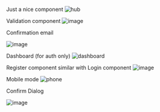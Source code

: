 
Just a nice component
![hub](https://github.com/user-attachments/assets/9d97d324-7c59-4059-b646-c5ef67630bb9)



Validation component
![image](https://github.com/florentrot/full-stack-app/assets/99581506/7e6682c8-db8b-4521-8917-9a38da6924bd)

Confirmation email

![image](https://github.com/florentrot/full-stack-app/assets/99581506/252ae605-8fd8-4469-8102-0f9ee790c54c)


Dashboard (for auth only)
![dashboard](https://github.com/user-attachments/assets/9473bbd9-059a-4904-9420-bc1cac4e55aa)








Register component similar with Login component
![image](https://github.com/florentrot/full-stack-app/assets/99581506/af3aa1d8-b604-46d1-a650-de7e8ccde819)


Mobile mode
![phone](https://github.com/user-attachments/assets/9553fb3c-b87b-4c0d-98b3-04532000fe2b)


Confirm Dialog

![image](https://github.com/florentrot/full-stack-app/assets/99581506/1de5e1d8-01b7-4c6a-97e9-4900bec8a40a)


